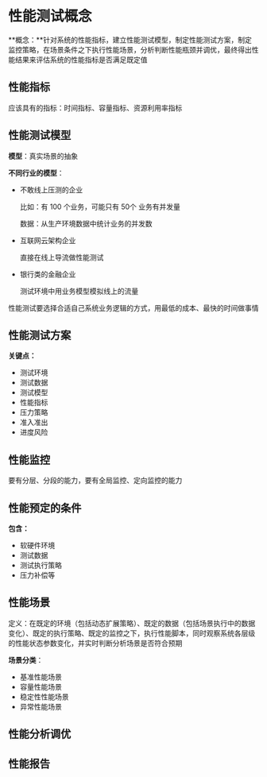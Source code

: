 # 性能测试概念

**概念：**针对系统的性能指标，建立性能测试模型，制定性能测试方案，制定监控策略，在场景条件之下执行性能场景，分析判断性能瓶颈并调优，最终得出性能结果来评估系统的性能指标是否满足既定值

## 性能指标

应该具有的指标：时间指标、容量指标、资源利用率指标

## 性能测试模型

**模型**：真实场景的抽象

**不同行业的模型**：

+ 不敢线上压测的企业

  比如：有 100 个业务，可能只有 50个 业务有并发量

  数据：从生产环境数据中统计业务的并发数

+ 互联网云架构企业

  直接在线上导流做性能测试

+ 银行类的金融企业

  测试环境中用业务模型模拟线上的流量

性能测试要选择合适自己系统业务逻辑的方式，用最低的成本、最快的时间做事情

## 性能测试方案

**关键点：**

+ 测试环境
+ 测试数据
+ 测试模型
+ 性能指标
+ 压力策略
+ 准入准出
+ 进度风险

## 性能监控

要有分层、分段的能力，要有全局监控、定向监控的能力

## 性能预定的条件

**包含：**

+ 软硬件环境
+ 测试数据
+ 测试执行策略
+ 压力补偿等

## 性能场景

定义：在既定的环境（包括动态扩展策略）、既定的数据（包括场景执行中的数据变化）、既定的执行策略、既定的监控之下，执行性能脚本，同时观察系统各层级的性能状态参数变化，并实时判断分析场景是否符合预期

**场景分类**：

+ 基准性能场景
+ 容量性能场景
+ 稳定性性能场景
+ 异常性能场景

## 性能分析调优

## 性能报告

